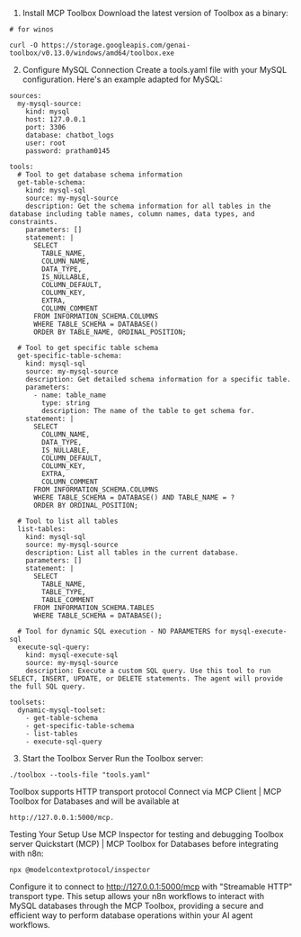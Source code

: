 1. Install MCP Toolbox
Download the latest version of Toolbox as a binary:
```
# for winos

curl -O https://storage.googleapis.com/genai-toolbox/v0.13.0/windows/amd64/toolbox.exe
```

2. Configure MySQL Connection
Create a tools.yaml file with your MySQL configuration. Here's an example adapted for MySQL:

```
sources:
  my-mysql-source:
    kind: mysql
    host: 127.0.0.1
    port: 3306
    database: chatbot_logs
    user: root
    password: pratham0145

tools:
  # Tool to get database schema information
  get-table-schema:
    kind: mysql-sql
    source: my-mysql-source
    description: Get the schema information for all tables in the database including table names, column names, data types, and constraints.
    parameters: []
    statement: |
      SELECT 
        TABLE_NAME,
        COLUMN_NAME,
        DATA_TYPE,
        IS_NULLABLE,
        COLUMN_DEFAULT,
        COLUMN_KEY,
        EXTRA,
        COLUMN_COMMENT
      FROM INFORMATION_SCHEMA.COLUMNS 
      WHERE TABLE_SCHEMA = DATABASE()
      ORDER BY TABLE_NAME, ORDINAL_POSITION;

  # Tool to get specific table schema
  get-specific-table-schema:
    kind: mysql-sql
    source: my-mysql-source
    description: Get detailed schema information for a specific table.
    parameters:
      - name: table_name
        type: string
        description: The name of the table to get schema for.
    statement: |
      SELECT 
        COLUMN_NAME,
        DATA_TYPE,
        IS_NULLABLE,
        COLUMN_DEFAULT,
        COLUMN_KEY,
        EXTRA,
        COLUMN_COMMENT
      FROM INFORMATION_SCHEMA.COLUMNS 
      WHERE TABLE_SCHEMA = DATABASE() AND TABLE_NAME = ?
      ORDER BY ORDINAL_POSITION;

  # Tool to list all tables
  list-tables:
    kind: mysql-sql
    source: my-mysql-source
    description: List all tables in the current database.
    parameters: []
    statement: |
      SELECT 
        TABLE_NAME,
        TABLE_TYPE,
        TABLE_COMMENT
      FROM INFORMATION_SCHEMA.TABLES 
      WHERE TABLE_SCHEMA = DATABASE();

  # Tool for dynamic SQL execution - NO PARAMETERS for mysql-execute-sql
  execute-sql-query:
    kind: mysql-execute-sql
    source: my-mysql-source
    description: Execute a custom SQL query. Use this tool to run SELECT, INSERT, UPDATE, or DELETE statements. The agent will provide the full SQL query.

toolsets:
  dynamic-mysql-toolset:
    - get-table-schema
    - get-specific-table-schema
    - list-tables
    - execute-sql-query
```




3. Start the Toolbox Server
Run the Toolbox server:

```
./toolbox --tools-file "tools.yaml"

```


Toolbox supports HTTP transport protocol Connect via MCP Client | MCP Toolbox for Databases and will be available at 
```
http://127.0.0.1:5000/mcp.
```

Testing Your Setup
Use MCP Inspector for testing and debugging Toolbox server Quickstart (MCP) | MCP Toolbox for Databases before integrating with n8n:

```
npx @modelcontextprotocol/inspector
```


Configure it to connect to http://127.0.0.1:5000/mcp with "Streamable HTTP" transport type.
This setup allows your n8n workflows to interact with MySQL databases through the MCP Toolbox, providing a secure and efficient way to perform database operations within your AI agent workflows.

